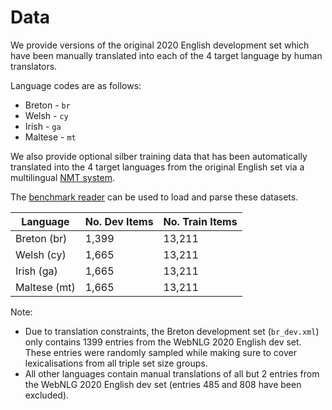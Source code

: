 # Data

We provide versions of the original 2020 English development set which have been manually translated into each of the 4 target language by human translators.

Language codes are as follows:
* Breton - `br`
* Welsh - `cy`
* Irish - `ga`
* Maltese - `mt`

We also provide optional silber training data that has been automatically translated into the 4 target languages from the original English set via a multilingual [NMT system](https://github.com/bzhangGo/zero/tree/master/docs/multilingual_laln_lalt).

The [benchmark reader](../utils) can be used to load and parse these datasets.

| Language     | No. Dev Items | No. Train Items |
|--------------|---------------|-----------------|
| Breton (br)  | 1,399         | 13,211          |
| Welsh (cy)   | 1,665         | 13,211          |
| Irish (ga)   | 1,665         | 13,211          |
| Maltese (mt) | 1,665         | 13,211          |

Note:
* Due to translation constraints, the Breton development set (`br_dev.xml`) only contains 1399 entries from the WebNLG 2020 English dev set. These entries were randomly sampled while making sure to cover lexicalisations from all triple set size groups.
* All other languages contain manual translations of all but 2 entries from the WebNLG 2020 English dev set (entries 485 and 808 have been excluded).
